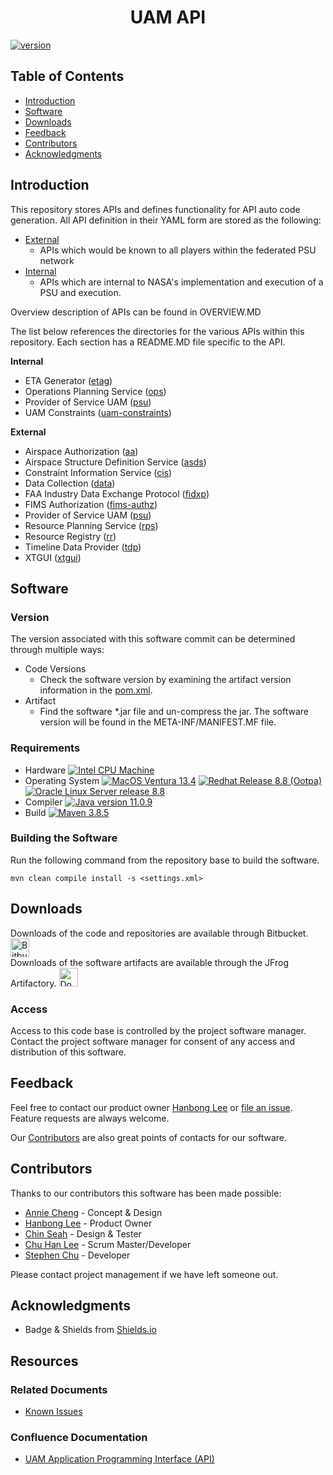 <h1 align="center"> UAM API  </h1>

[![version](https://img.shields.io/badge/version-2.0.0-yellow.svg?style=flat-square)](https://img.shields.io)

## Table of Contents

- [Introduction](#introduction)
- [Software](#software)
- [Downloads](#downloads)
- [Feedback](#feedback)
- [Contributors](#contributors)
- [Acknowledgments](#acknowledgments)

## Introduction

This repository stores APIs and defines functionality for API auto code generation.  All API definition in their YAML form are stored as the following:
- [External](./external/)
  - APIs which would be known to all players within the federated PSU network
- [Internal](./internal/)
  - APIs which are internal to NASA's implementation and execution of a PSU and execution.   

Overview description of APIs can be found in OVERVIEW.MD

The list below references the directories for the various APIs within this repository.  Each section has a README.MD file specific to the API.

__Internal__
* ETA Generator ([etag](./internal/etag/))
* Operations Planning Service ([ops](./internal/ops/))
* Provider of Service UAM ([psu](./internal/psu/))
* UAM Constraints ([uam-constraints](./internal/uam-constraints/))
  
__External__
* Airspace Authorization ([aa](./external/aa/))
* Airspace Structure Definition Service ([asds](./external/asds/))
* Constraint Information Service ([cis](./external/cis/))
* Data Collection ([data](./external/data/))
* FAA Industry Data Exchange Protocol ([fidxp](./external/fidxp/))
* FIMS Authorization ([fims-authz](./external/fims-authz/))
* Provider of Service UAM ([psu](./external/psu/))
* Resource Planning Service ([rps](./external/rps/))
* Resource Registry ([rr](./external/rr/))
* Timeline Data Provider ([tdp](./external/tdp/))
* XTGUI ([xtgui](./external/xtgui/))

## Software

### Version

The version associated with this software commit can be determined through multiple ways:

* Code Versions
  * Check the software version by examining the artifact version information in the [pom.xml](./pom.xml).
* Artifact
  * Find the software *.jar file and un-compress the jar.  The software version will be found in the META-INF/MANIFEST.MF file.

### Requirements

- Hardware
[![Intel CPU Machine](https://img.shields.io/badge/intel-i7-green.svg?style=flat-square)](https://img.shields.io)
-  Operating System
[![MacOS Ventura 13.4](https://img.shields.io/badge/macos-Ventura_13.4-green.svg?style=flat-square)](https://img.shields.io)
[![Redhat Release 8.8 (Ootpa)](https://img.shields.io/badge/redhat-Ootpa_8.8-green.svg?style=flat-square)](https://img.shields.io)
[![Oracle Linux Server release 8.8](https://img.shields.io/badge/oracle-Linux_Server_8.8-green.svg?style=flat-square)](https://img.shields.io)
- Compiler
[![Java version 11.0.9](https://img.shields.io/badge/java-11.0.9-green.svg?style=flat-square)](https://img.shields.io)
- Build
[![Maven 3.8.5](https://img.shields.io/badge/maven-3.8.5-green.svg?style=flat-square)](https://img.shields.io)

### Building the Software
Run the following command from the repository base to build the software.  
  
`mvn clean compile install -s <settings.xml>`

## Downloads
<p align="left">
Downloads of the code and repositories are available through Bitbucket.
  <a href="https://atmjira.arc.nasa.gov:7443/stash">
    <img alt="Bitbucket" title="Bitbucket" src="https://wac-cdn.atlassian.com/assets/img/favicons/bitbucket/favicon-32x32.png" width="30">
  </a>
  <br>
Downloads of the software artifacts are available through the JFrog Artifactory.
  <a href="https://b52.arc.nasa.gov/ui/packages">
    <img alt="Download from JFrog Artifactory" title="JFrog Artifactory" src="https://speedmedia.jfrog.com/08612fe1-9391-4cf3-ac1a-6dd49c36b276/https://media.jfrog.com/wp-content/uploads/2021/12/29113553/jfrog-logo-2022.svg/w_1024" width="30">
  </a>
</p>

### Access
Access to this code base is controlled by the project software manager.  Contact the project software manager for consent of any access and distribution of this software.

## Feedback

Feel free to contact our product owner [Hanbong Lee](mailto:hanbong.lee@nasa.gov) or [file an issue](https://atmjira.arc.nasa.gov/projects/UAMX/summary).  Feature requests are always welcome.  

Our [Contributors](#contributors) are also great points of contacts for our software.

## Contributors
Thanks to our contributors this software has been made possible:
- [Annie Cheng](mailto:annie.w.cheng@nasa.gov) - Concept & Design
- [Hanbong Lee](mailto:hanbong.lee@nasa.gov) - Product Owner
- [Chin Seah](mailto:chin.h.seah@nasa.gov) - Design & Tester
- [Chu Han Lee](mailto:chu.h.lee@nasa.gov) - Scrum Master/Developer
- [Stephen Chu](fu-sheng.chu@nasa.gov) - Developer

Please contact project management if we have left someone out.

## Acknowledgments

- Badge & Shields from [Shields.io](https://img.shields.io) 

## Resources

### Related Documents
- [Known Issues](./documents/KNOWN_ISSUES.MD)

### Confluence Documentation
- [UAM Application Programming Interface (API)](https://atmconfluence.arc.nasa.gov/pages/viewpage.action?pageId=118489726)



